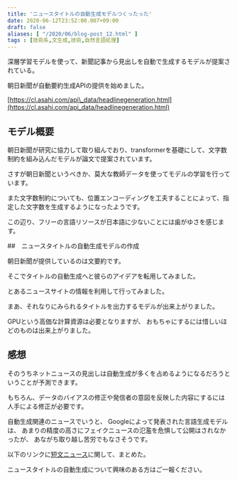 ```yaml
---
title: 'ニュースタイトルの自動生成モデルつくったった'
date: 2020-06-12T23:52:00.007+09:00
draft: false
aliases: [ "/2020/06/blog-post_12.html" ]
tags : [技術系,文生成,技術,自然言語処理]
---
```



深層学習モデルを使って、新聞記事から見出しを自動で生成するモデルが提案されている。

朝日新聞が自動要約生成APIの提供を始めました。

[https://cl.asahi.com/api\_data/headlinegeneration.html](https://cl.asahi.com/api_data/headlinegeneration.html)

## モデル概要[](#モデル概要 "モデル概要")

朝日新聞が研究に協力して取り組んでおり、transformerを基礎にして、文字数制約を組み込んだモデルが論文で提案されています。

さすが朝日新聞というべきか、莫大な教師データを使ってモデルの学習を行っています。

また文字数制約についても、位置エンコーディングを工夫することによって、指定した文字数を生成するようになったようです。

この辺り、フリーの言語リソースが日本語に少ないことには歯がゆさを感じます。

##　ニュースタイトルの自動生成モデルの作成

朝日新聞が提供しているのは文要約です。

そこでタイトルの自動生成へと彼らのアイデアを転用してみました。

とあるニュースサイトの情報を利用して行ってみました。

まあ、それなりにみられるタイトルを出力するモデルが出来上がりました。

GPUという高価な計算資源は必要となりますが、 おもちゃにするには惜しいほどのものは出来上がりました。

## 感想[](#感想 "感想")


そのうちネットニュースの見出しは自動生成が多くを占めるようになるだろうということが予測できます。

もちろん、データのバイアスの修正や発信者の意図を反映した内容にするには人手による修正が必要です。

自動生成関連のニュースでいうと、 Googleによって発表された言語生成モデルは、 あまりの精度の高さにフェイクニュースの氾濫を危惧して公開はされなかったが、 あながち取り越し苦労でもなさそうです。

以下のリンクに[短文ニュース](https://www.subcul-science.com/2020/06/ai.html)に関して、まとめた。

ニュースタイトルの自動生成について興味のある方はご一報ください。